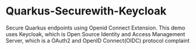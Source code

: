 # Quarkus-Securewith-Keycloak
Secure Quarkus endpoints using Openid Connect Extension. This demo uses Keycloak, which is Open Source Identity and Access Management Server, which is a OAuth2 and OpenID Connect(OIDC) protocol complaint
